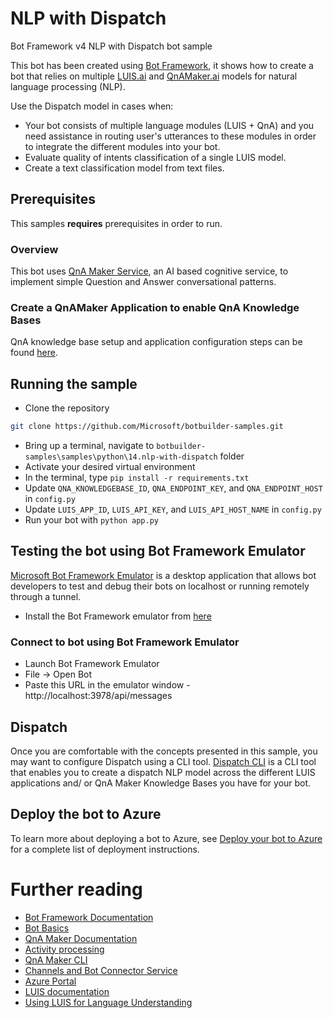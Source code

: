 # NLP with Dispatch

Bot Framework v4 NLP with Dispatch bot sample

This bot has been created using [Bot Framework](https://dev.botframework.com), it shows how to create a bot that relies on multiple [LUIS.ai](https://www.luis.ai) and [QnAMaker.ai](https://www.qnamaker.ai) models for natural language processing (NLP).

Use the Dispatch model in cases when:

- Your bot consists of multiple language modules (LUIS + QnA) and you need assistance in routing user's utterances to these modules in order to integrate the different modules into your bot.
- Evaluate quality of intents classification of a single LUIS model.
- Create a text classification model from text files.

## Prerequisites

This samples **requires** prerequisites in order to run.

### Overview

This bot uses [QnA Maker Service](https://www.qnamaker.ai), an AI based cognitive service, to implement simple Question and Answer conversational patterns.

### Create a QnAMaker Application to enable QnA Knowledge Bases

QnA knowledge base setup and application configuration steps can be found [here](https://aka.ms/qna-instructions).

## Running the sample
- Clone the repository
```bash
git clone https://github.com/Microsoft/botbuilder-samples.git
```
- Bring up a terminal, navigate to `botbuilder-samples\samples\python\14.nlp-with-dispatch` folder
- Activate your desired virtual environment
- In the terminal, type `pip install -r requirements.txt`
- Update `QNA_KNOWLEDGEBASE_ID`, `QNA_ENDPOINT_KEY`, and `QNA_ENDPOINT_HOST` in `config.py`
- Update `LUIS_APP_ID`, `LUIS_API_KEY`, and `LUIS_API_HOST_NAME` in `config.py`
- Run your bot with `python app.py`

## Testing the bot using Bot Framework Emulator
[Microsoft Bot Framework Emulator](https://github.com/microsoft/botframework-emulator) is a desktop application that allows bot developers to test and debug their bots on localhost or running remotely through a tunnel.

- Install the Bot Framework emulator from [here](https://github.com/Microsoft/BotFramework-Emulator/releases)

### Connect to bot using Bot Framework Emulator
- Launch Bot Framework Emulator
- File -> Open Bot
- Paste this URL in the emulator window - http://localhost:3978/api/messages

## Dispatch

Once you are comfortable with the concepts presented in this sample, you may want to configure Dispatch using a CLI tool.  [Dispatch CLI](https://github.com/Microsoft/botbuilder-tools/tree/master/packages/Dispatch) is a CLI tool that enables you to create a dispatch NLP model across the different LUIS applications and/ or QnA Maker Knowledge Bases you have for your bot.

## Deploy the bot to Azure

To learn more about deploying a bot to Azure, see [Deploy your bot to Azure](https://aka.ms/azuredeployment) for a complete list of deployment instructions.

# Further reading

- [Bot Framework Documentation](https://docs.botframework.com)
- [Bot Basics](https://docs.microsoft.com/azure/bot-service/bot-builder-basics?view=azure-bot-service-4.0)
- [QnA Maker Documentation](https://docs.microsoft.com/en-us/azure/cognitive-services/qnamaker/overview/overview)
- [Activity processing](https://docs.microsoft.com/en-us/azure/bot-service/bot-builder-concept-activity-processing?view=azure-bot-service-4.0)
- [QnA Maker CLI](https://github.com/Microsoft/botbuilder-tools/tree/master/packages/QnAMaker)
- [Channels and Bot Connector Service](https://docs.microsoft.com/en-us/azure/bot-service/bot-concepts?view=azure-bot-service-4.0)
- [Azure Portal](https://portal.azure.com)
- [LUIS documentation](https://docs.microsoft.com/en-us/azure/cognitive-services/LUIS/)
- [Using LUIS for Language Understanding](https://docs.microsoft.com/en-us/azure/bot-service/bot-builder-howto-v4-luis?view=azure-bot-service-4.0&tabs=js)
